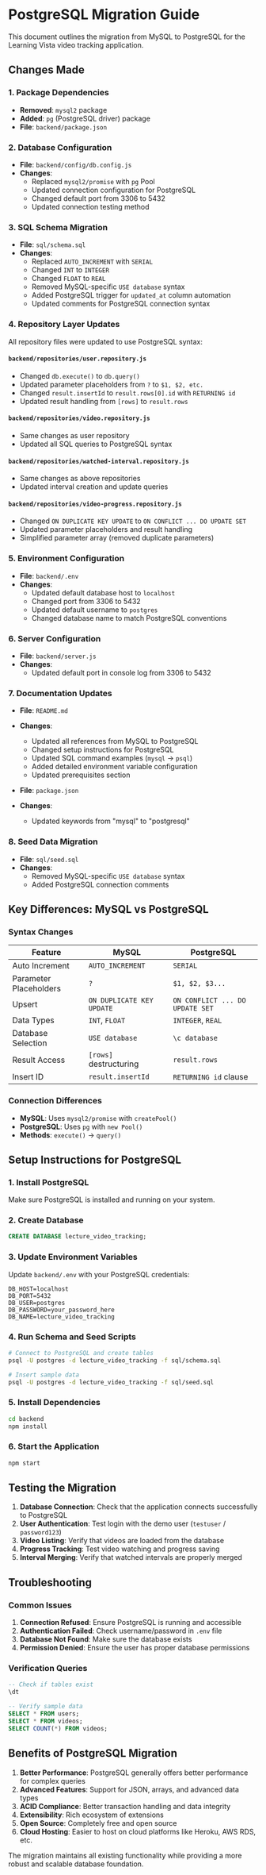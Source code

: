 # PostgreSQL Migration Guide

This document outlines the migration from MySQL to PostgreSQL for the Learning Vista video tracking application.

## Changes Made

### 1. Package Dependencies
- **Removed**: `mysql2` package
- **Added**: `pg` (PostgreSQL driver) package
- **File**: `backend/package.json`

### 2. Database Configuration
- **File**: `backend/config/db.config.js`
- **Changes**:
  - Replaced `mysql2/promise` with `pg` Pool
  - Updated connection configuration for PostgreSQL
  - Changed default port from 3306 to 5432
  - Updated connection testing method

### 3. SQL Schema Migration
- **File**: `sql/schema.sql`
- **Changes**:
  - Replaced `AUTO_INCREMENT` with `SERIAL`
  - Changed `INT` to `INTEGER`
  - Changed `FLOAT` to `REAL`
  - Removed MySQL-specific `USE database` syntax
  - Added PostgreSQL trigger for `updated_at` column automation
  - Updated comments for PostgreSQL connection syntax

### 4. Repository Layer Updates
All repository files were updated to use PostgreSQL syntax:

#### `backend/repositories/user.repository.js`
- Changed `db.execute()` to `db.query()`
- Updated parameter placeholders from `?` to `$1, $2, etc.`
- Changed `result.insertId` to `result.rows[0].id` with `RETURNING id`
- Updated result handling from `[rows]` to `result.rows`

#### `backend/repositories/video.repository.js`
- Same changes as user repository
- Updated all SQL queries to PostgreSQL syntax

#### `backend/repositories/watched-interval.repository.js`
- Same changes as above repositories
- Updated interval creation and update queries

#### `backend/repositories/video-progress.repository.js`
- Changed `ON DUPLICATE KEY UPDATE` to `ON CONFLICT ... DO UPDATE SET`
- Updated parameter placeholders and result handling
- Simplified parameter array (removed duplicate parameters)

### 5. Environment Configuration
- **File**: `backend/.env`
- **Changes**:
  - Updated default database host to `localhost`
  - Changed port from 3306 to 5432
  - Updated default username to `postgres`
  - Changed database name to match PostgreSQL conventions

### 6. Server Configuration
- **File**: `backend/server.js`
- **Changes**:
  - Updated default port in console log from 3306 to 5432

### 7. Documentation Updates
- **File**: `README.md`
- **Changes**:
  - Updated all references from MySQL to PostgreSQL
  - Changed setup instructions for PostgreSQL
  - Updated SQL command examples (`mysql` → `psql`)
  - Added detailed environment variable configuration
  - Updated prerequisites section

- **File**: `package.json`
- **Changes**:
  - Updated keywords from "mysql" to "postgresql"

### 8. Seed Data Migration
- **File**: `sql/seed.sql`
- **Changes**:
  - Removed MySQL-specific `USE database` syntax
  - Added PostgreSQL connection comments

## Key Differences: MySQL vs PostgreSQL

### Syntax Changes
| Feature | MySQL | PostgreSQL |
|---------|-------|------------|
| Auto Increment | `AUTO_INCREMENT` | `SERIAL` |
| Parameter Placeholders | `?` | `$1, $2, $3...` |
| Upsert | `ON DUPLICATE KEY UPDATE` | `ON CONFLICT ... DO UPDATE SET` |
| Data Types | `INT`, `FLOAT` | `INTEGER`, `REAL` |
| Database Selection | `USE database` | `\c database` |
| Result Access | `[rows]` destructuring | `result.rows` |
| Insert ID | `result.insertId` | `RETURNING id` clause |

### Connection Differences
- **MySQL**: Uses `mysql2/promise` with `createPool()`
- **PostgreSQL**: Uses `pg` with `new Pool()`
- **Methods**: `execute()` → `query()`

## Setup Instructions for PostgreSQL

### 1. Install PostgreSQL
Make sure PostgreSQL is installed and running on your system.

### 2. Create Database
```sql
CREATE DATABASE lecture_video_tracking;
```

### 3. Update Environment Variables
Update `backend/.env` with your PostgreSQL credentials:
```env
DB_HOST=localhost
DB_PORT=5432
DB_USER=postgres
DB_PASSWORD=your_password_here
DB_NAME=lecture_video_tracking
```

### 4. Run Schema and Seed Scripts
```bash
# Connect to PostgreSQL and create tables
psql -U postgres -d lecture_video_tracking -f sql/schema.sql

# Insert sample data
psql -U postgres -d lecture_video_tracking -f sql/seed.sql
```

### 5. Install Dependencies
```bash
cd backend
npm install
```

### 6. Start the Application
```bash
npm start
```

## Testing the Migration

1. **Database Connection**: Check that the application connects successfully to PostgreSQL
2. **User Authentication**: Test login with the demo user (`testuser` / `password123`)
3. **Video Listing**: Verify that videos are loaded from the database
4. **Progress Tracking**: Test video watching and progress saving
5. **Interval Merging**: Verify that watched intervals are properly merged

## Troubleshooting

### Common Issues
1. **Connection Refused**: Ensure PostgreSQL is running and accessible
2. **Authentication Failed**: Check username/password in `.env` file
3. **Database Not Found**: Make sure the database exists
4. **Permission Denied**: Ensure the user has proper database permissions

### Verification Queries
```sql
-- Check if tables exist
\dt

-- Verify sample data
SELECT * FROM users;
SELECT * FROM videos;
SELECT COUNT(*) FROM videos;
```

## Benefits of PostgreSQL Migration

1. **Better Performance**: PostgreSQL generally offers better performance for complex queries
2. **Advanced Features**: Support for JSON, arrays, and advanced data types
3. **ACID Compliance**: Better transaction handling and data integrity
4. **Extensibility**: Rich ecosystem of extensions
5. **Open Source**: Completely free and open source
6. **Cloud Hosting**: Easier to host on cloud platforms like Heroku, AWS RDS, etc.

The migration maintains all existing functionality while providing a more robust and scalable database foundation.
